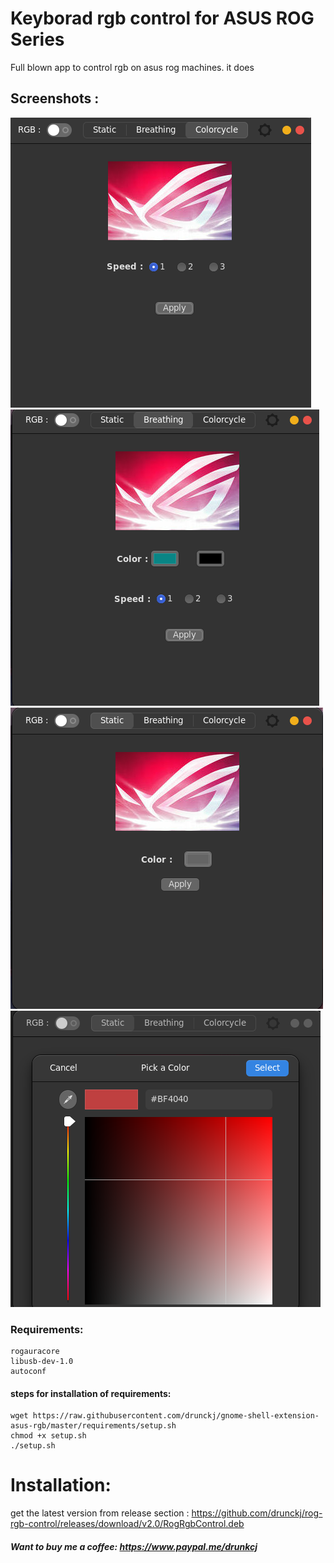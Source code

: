 # Keyborad rgb control for ASUS ROG Series
Full blown app to control rgb on asus rog machines. it does
## Screenshots :
![Screenshot](/screenshots/ss1.png)
![Screenshot](/screenshots/ss2.png)
![Screenshot](/screenshots/ss3.png)
![Screenshot](/screenshots/ss4.png)
### Requirements:

    rogauracore
    libusb-dev-1.0
    autoconf
#### steps for installation of requirements:
```
wget https://raw.githubusercontent.com/drunckj/gnome-shell-extension-asus-rgb/master/requirements/setup.sh
chmod +x setup.sh
./setup.sh
```
# Installation:
get the latest version  from release section : https://github.com/drunckj/rog-rgb-control/releases/download/v2.0/RogRgbControl.deb




##### Want to buy me a coffee: https://www.paypal.me/drunkcj
